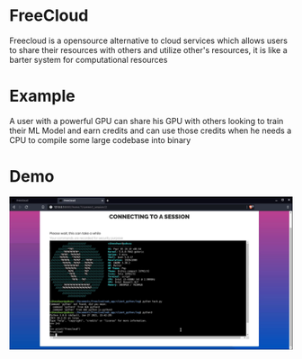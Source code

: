 # FreeCloud
Freecloud is a opensource alternative to cloud services which allows users to share their resources with others and utilize other's resources, it is like a barter system for computational resources

# Example
A user with a powerful GPU can share his GPU with others looking to train their ML Model and earn credits and can use those credits when he needs a CPU to compile some large codebase into binary

# Demo
[![Freecloud Demo](/screenshots/utlizing_terminal_1.png)](https://youtu.be/aukB_ukh03s)